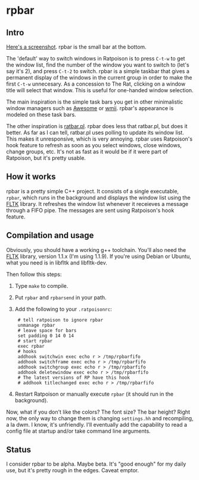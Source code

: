 
rpbar
======

Intro
-----

[Here's a screenshot](http://github.com/downloads/dimatura/rpbar/shot.png).
rpbar is the small bar at the bottom.

The 'default' way to switch windows in Ratpoison is to press `C-t-w` to get the
window list, find the number of the window you want to switch to (let's say
it's 2), and press `C-t-2` to switch. rpbar is a simple taskbar that gives a
permanent display of the windows in the current group in order to make the
first `C-t-w` unnecesary. As a concession to The Rat, clicking on a window title
will select that window. This is useful for one-handed window selection.

The main inspiration is the simple task bars you get in other minimalistic
window managers such as [Awesome](http://awesome.naquadah.org) or
[wmii](http://wmii.suckless.org). rpbar's appearance is modeled on these task
bars.

The other inspiration is [ratbar.pl](http://xenotrout.com/prog/ratbar/).
rpbar does less that ratbar.pl, but does it better. As far as I can tell,
ratbar.pl uses polling to update its window list. This makes it unresponsive,
which is very annoying. rpbar uses Ratpoison's hook feature to refresh as
soon as you select windows, close windows, change groups, etc. It's not
as fast as it would be if it were part of Ratpoison, but it's pretty usable.

How it works
-------------

rpbar is a pretty simple C++ project. It consists of a single executable,
`rpbar`, which runs in the background and displays the window list using the
[FLTK](http://www.fltk.org) library. It refreshes the window list whenever it
receieves a message through a FIFO pipe. The messages are sent using
Ratpoison's hook feature. 

Compilation and usage
---------------------

Obviously, you should have a working g++ toolchain.  You'll also need the
[FLTK](http://www.fltk.org) library, version 1.1.x (I'm using 1.1.9).  If
you're using Debian or Ubuntu, what you need is in libfltk and libfltk-dev.

Then follow this steps:

1. Type `make` to compile.
1. Put `rpbar` and `rpbarsend` in your path. 
1. Add the following to your `.ratpoisonrc`:

        # tell ratpoison to ignore rpbar
        unmanage rpbar
        # leave space for bars
        set padding 0 14 0 14
        # start rpbar 
        exec rpbar
        # hooks
        addhook switchwin exec echo r > /tmp/rpbarfifo
        addhook switchframe exec echo r > /tmp/rpbarfifo
        addhook switchgroup exec echo r > /tmp/rpbarfifo
        addhook deletewindow exec echo r > /tmp/rpbarfifo
        # The latest versions of RP have this hook
        # addhook titlechanged exec echo r > /tmp/rpbarfifo

1. Restart Ratpoison or manually execute `rpbar` (it should run in the background).

Now, what if you don't like the colors? The font size? The bar height?  Right
now, the only way to change them is changing `settings.hh` and recompiling, a
la dwm. I know, it's unfriendly. I'll eventually add the capability to read a
config file at startup and/or take command line arguments.

Status
----------

I consider rpbar to be alpha. Maybe beta.  It's "good enough" for my daily
use, but it's pretty rough in the edges. Caveat emptor.
